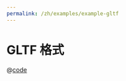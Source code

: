 ```yaml
---
permalink: /zh/examples/example-gltf
---
```


# GLTF 格式

<script setup>
import ExampleGltf from 'docs/examples/components/example-gltf.vue';
</script>

<ExampleGltf />

@[code](./components/example-gltf.vue)